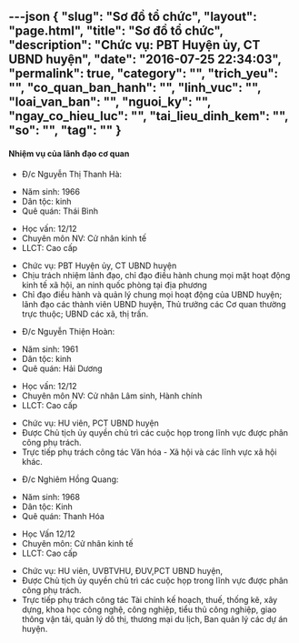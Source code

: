 ---json
{
    "slug": "Sơ đồ tổ chức",
    "layout": "page.html",
    "title": "Sơ đồ tổ chức",
    "description": "Chức vụ: PBT Huyện ủy, CT UBND huyện",
    "date": "2016-07-25 22:34:03",
    "permalink": true,
    "category": "",
    "trich_yeu": "",
    "co_quan_ban_hanh": "",
    "linh_vuc": "",
    "loai_van_ban": "",
    "nguoi_ky": "",
    "ngay_co_hieu_luc": "",
    "tai_lieu_dinh_kem": "",
    "so": "",
    "tag": ""
}
---
#### Nhiệm vụ của lãnh đạo cơ quan
* Đ/c Nguyễn Thị Thanh Hà:
- Năm sinh: 1966
- Dân tộc: kinh
- Quê quán: Thái Bình
+ Học vấn: 12/12
+ Chuyên môn NV: Cử nhân kinh tế
+ LLCT: Cao cấp​
- Chức vụ: PBT Huyện ủy, CT UBND huyện
- Chịu trách nhiệm lãnh đạo, chỉ đạo điều hành chung mọi mặt hoạt động kinh tế xã hội, an ninh quốc phòng tại địa phương
- Chỉ đạo điều hành và quản lý chung mọi hoạt động của UBND huyện; lãnh đạo các thành viên UBND huyện, Thủ trưởng các Cơ quan thường trực thuộc; UBND các xã, thị trấn.

* Đ/c Nguyễn Thiện Hoàn:
- Năm sinh: 1961
- Dân tộc: kinh
- Quê quán: Hải Dương
+ Học vấn: 12/12
+ Chuyên môn NV: Cử nhân Lâm sinh, Hành chính
+ LLCT: Cao cấp
- Chức vụ: HU viên, PCT UBND huyện
- Được Chủ tịch ủy quyền chủ trì các cuộc họp trong lĩnh vực được phân công phụ trách.
- Trực tiếp phụ trách công tác Văn hóa - Xã hội và các lĩnh vực xã hội khác.
* Đ/c Nghiêm Hồng Quang:
- Năm sinh: 1968
- Dân tộc: Kinh
- Quê quán: Thanh Hóa
+ Học Vấn 12/12
+ Chuyên môn: Cử nhân kinh tế
+ LLCT: Cao cấp
- Chức vụ: HU viên, UVBTVHU, ĐUV,PCT UBND huyện,
- Được Chủ tịch ủy quyền chủ trì các cuộc họp trong lĩnh vực được phân công phụ trách.
- Trực tiếp phụ trách công tác Tài chính kế hoạch, thuế, thống kê, xây dựng, khoa học công nghệ, công nghiệp, tiểu thủ công nghiệp, giao thông vận tải, quản lý dô thị, thương mại du lịch, Ban quản lý các dự án huyện.